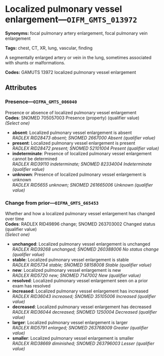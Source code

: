 # Localized pulmonary vessel enlargement—`OIFM_GMTS_013972`

**Synonyms:** focal pulmonary artery enlargement, focal pulmonary vein enlargement

**Tags:** chest, CT, XR, lung, vascular, finding

A segmentally enlarged artery or vein in the lung, sometimes associated with shunts or malformations.

**Codes:** GAMUTS 13972 localized pulmonary vessel enlargement

## Attributes

### Presence—`OIFMA_GMTS_006040`

Presence or absence of localized pulmonary vessel enlargement  
**Codes**: SNOMED 705057003 Presence (property) (qualifier value)  
*(Select one)*

- **absent**: Localized pulmonary vessel enlargement is absent  
_RADLEX RID28473 absent; SNOMED 2667000 Absent (qualifier value)_
- **present**: Localized pulmonary vessel enlargement is present  
_RADLEX RID28472 present; SNOMED 52101004 Present (qualifier value)_
- **indeterminate**: Presence of localized pulmonary vessel enlargement cannot be determined  
_RADLEX RID39110 indeterminate; SNOMED 82334004 Indeterminate (qualifier value)_
- **unknown**: Presence of localized pulmonary vessel enlargement is unknown  
_RADLEX RID5655 unknown; SNOMED 261665006 Unknown (qualifier value)_

### Change from prior—`OIFMA_GMTS_665453`

Whether and how a localized pulmonary vessel enlargement has changed over time  
**Codes**: RADLEX RID49896 change; SNOMED 263703002 Changed status (qualifier value)  
*(Select one)*

- **unchanged**: Localized pulmonary vessel enlargement is unchanged  
_RADLEX RID39268 unchanged; SNOMED 260388006 No status change (qualifier value)_
- **stable**: Localized pulmonary vessel enlargement is stable  
_RADLEX RID5734 stable; SNOMED 58158008 Stable (qualifier value)_
- **new**: Localized pulmonary vessel enlargement is new  
_RADLEX RID5720 new; SNOMED 7147002 New (qualifier value)_
- **resolved**: Localized pulmonary vessel enlargement seen on a prior exam has resolved  
- **increased**: Localized pulmonary vessel enlargement has increased  
_RADLEX RID36043 increased; SNOMED 35105006 Increased (qualifier value)_
- **decreased**: Localized pulmonary vessel enlargement has decreased  
_RADLEX RID36044 decreased; SNOMED 1250004 Decreased (qualifier value)_
- **larger**: Localized pulmonary vessel enlargement is larger  
_RADLEX RID5791 enlarged; SNOMED 263768009 Greater (qualifier value)_
- **smaller**: Localized pulmonary vessel enlargement is smaller  
_RADLEX RID38669 diminished; SNOMED 263796003 Lesser (qualifier value)_